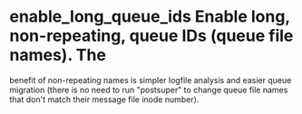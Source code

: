 # enable_long_queue_ids  Enable long, non-repeating, queue IDs (queue file names).  The
benefit of non-repeating names is simpler logfile analysis and
easier queue migration (there is no need to run "postsuper" to
change queue file names that don't match their message file inode
number).  